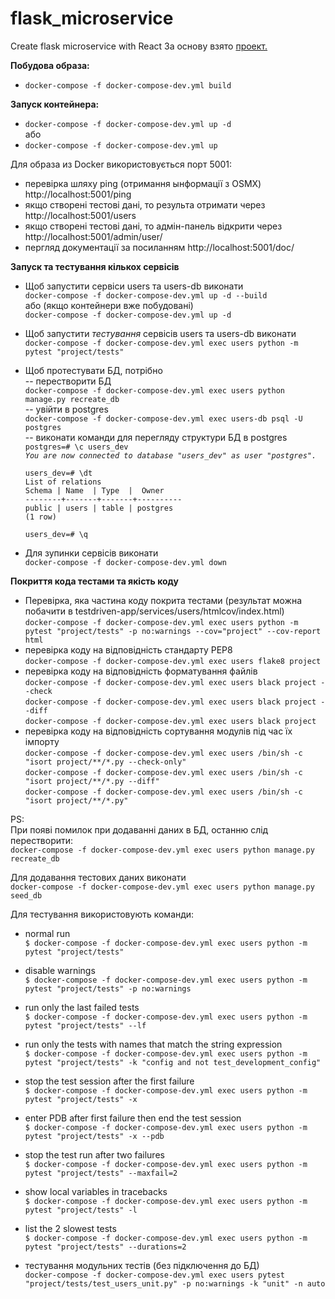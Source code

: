# flask_microservice
Create flask microservice with React
За основу взято [проект.](https://testdriven.io/courses/tdd-flask/pytest-setup/#collapse1)

**Побудова образа:**  
 - `docker-compose -f docker-compose-dev.yml build`

**Запуск контейнера:**    
- `docker-compose -f docker-compose-dev.yml up -d`  
або  
- `docker-compose -f docker-compose-dev.yml up` 

Для образа из Docker використовується порт 5001:  
- перевірка шляху ping (отримання ынформації з OSMX) http://localhost:5001/ping  
- якщо створені тестові дані, то результа отримати через http://localhost:5001/users  
- якщо створені тестові дані, то адмін-панель відкрити через http://localhost:5001/admin/user/  
- пергляд документації за посиланням http://localhost:5001/doc/  


**Запуск та тестування кількох сервісів**  

- Щоб запустити сервіси users та users-db виконати  
`docker-compose -f docker-compose-dev.yml up -d --build`  
або (якщо контейнери вже побудовані)  
`docker-compose -f docker-compose-dev.yml up -d` 

- Щоб запустити *тестування* сервісів users та users-db виконати  
`docker-compose -f docker-compose-dev.yml exec users python -m pytest "project/tests"`
- Щоб протестувати БД, потрібно  
-- перестворити БД  
`docker-compose -f docker-compose-dev.yml exec users python manage.py recreate_db`  
-- увійти в postgres  
`docker-compose -f docker-compose-dev.yml exec users-db psql -U postgres`  
-- виконати команди для перегляду структури БД в postgres  
`postgres=# \c users_dev`  
*`You are now connected to database "users_dev" as user "postgres".`*  

  `users_dev=# \dt`  
         `List of relations`  
 `Schema | Name  | Type  |  Owner  `  
`--------+-------+-------+----------  `  
 `public | users | table | postgres  `  
`(1 row)`  

  `users_dev=# \q`  

- Для зупинки сервісів виконати  
`docker-compose -f docker-compose-dev.yml down`

**Покриття кода тестами та якість коду**  
- Перевірка, яка частина коду покрита тестами (результат можна побачити в testdriven-app/services/users/htmlcov/index.html)  
`docker-compose -f docker-compose-dev.yml exec users python -m pytest "project/tests" -p no:warnings --cov="project" --cov-report html`  
- перевірка коду на відповідність стандарту PEP8  
`docker-compose -f docker-compose-dev.yml exec users flake8 project`  
- перевірка коду на відповідність форматування файлів   
`docker-compose -f docker-compose-dev.yml exec users black project --check`  
`docker-compose -f docker-compose-dev.yml exec users black project --diff`  
`docker-compose -f docker-compose-dev.yml exec users black project`  
- перевірка коду на відповідність сортування модулів під час їх імпорту  
`docker-compose -f docker-compose-dev.yml exec users /bin/sh -c "isort project/**/*.py --check-only"`  
`docker-compose -f docker-compose-dev.yml exec users /bin/sh -c "isort project/**/*.py --diff"`  
`docker-compose -f docker-compose-dev.yml exec users /bin/sh -c "isort project/**/*.py"`  

PS:  
При появі помилок при додаванні даних в БД, останню слід перестворити:  
`docker-compose -f docker-compose-dev.yml exec users python manage.py recreate_db`  

Для додавання тестових даних виконати  
`docker-compose -f docker-compose-dev.yml exec users python manage.py seed_db`  

Для тестування використовують команди:  
- normal run   
`$ docker-compose -f docker-compose-dev.yml exec users python -m pytest "project/tests"`

- disable warnings  
`$ docker-compose -f docker-compose-dev.yml exec users python -m pytest "project/tests" -p no:warnings`

- run only the last failed tests  
`$ docker-compose -f docker-compose-dev.yml exec users python -m pytest "project/tests" --lf`

- run only the tests with names that match the string expression  
`$ docker-compose -f docker-compose-dev.yml exec users python -m pytest "project/tests" -k "config and not test_development_config"`

- stop the test session after the first failure  
`$ docker-compose -f docker-compose-dev.yml exec users python -m pytest "project/tests" -x`

- enter PDB after first failure then end the test session  
`$ docker-compose -f docker-compose-dev.yml exec users python -m pytest "project/tests" -x --pdb`

- stop the test run after two failures  
`$ docker-compose -f docker-compose-dev.yml exec users python -m pytest "project/tests" --maxfail=2`

- show local variables in tracebacks  
`$ docker-compose -f docker-compose-dev.yml exec users python -m pytest "project/tests" -l`

- list the 2 slowest tests  
`$ docker-compose -f docker-compose-dev.yml exec users python -m pytest "project/tests" --durations=2`  

- тестування модульних тестів (без підключення до БД)    
`docker-compose -f docker-compose-dev.yml exec users pytest "project/tests/test_users_unit.py" -p no:warnings -k "unit" -n auto`  

